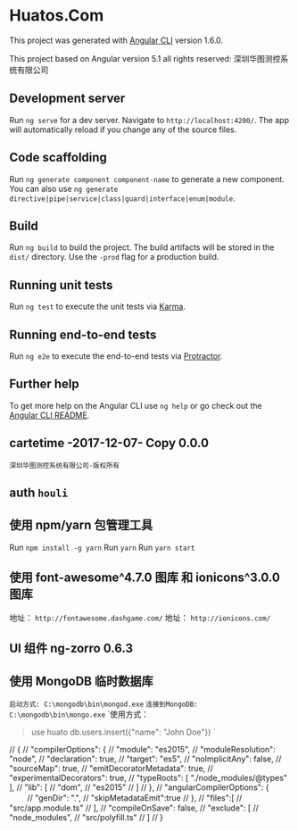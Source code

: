 # Huatos.Com

This project was generated with [Angular CLI](https://github.com/angular/angular-cli) version 1.6.0.

This project based on Angular version 5.1 
all rights reserved: 深圳华图测控系统有限公司

## Development server

Run `ng serve` for a dev server. Navigate to `http://localhost:4200/`. The app will automatically reload if you change any of the source files.

## Code scaffolding

Run `ng generate component component-name` to generate a new component. You can also use `ng generate directive|pipe|service|class|guard|interface|enum|module`.

## Build

Run `ng build` to build the project. The build artifacts will be stored in the `dist/` directory. Use the `-prod` flag for a production build.

## Running unit tests

Run `ng test` to execute the unit tests via [Karma](https://karma-runner.github.io).

## Running end-to-end tests

Run `ng e2e` to execute the end-to-end tests via [Protractor](http://www.protractortest.org/).

## Further help

To get more help on the Angular CLI use `ng help` or go check out the [Angular CLI README](https://github.com/angular/angular-cli/blob/master/README.md).

## cartetime -2017-12-07- Copy 0.0.0

`深圳华图测控系统有限公司-版权所有`

## auth `houli`

## 使用 npm/yarn 包管理工具 

Run `npm install -g yarn`
Run `yarn`
Run `yarn start`

## 使用 font-awesome^4.7.0 图库 和 ionicons^3.0.0图库

地址： `http://fontawesome.dashgame.com/`
地址： `http://ionicons.com/`

## UI 组件 ng-zorro 0.6.3

## 使用 MongoDB 临时数据库

`启动方式: C:\mongodb\bin\mongod.exe`
`连接到MongoDB: C:\mongodb\bin\mongo.exe`
`使用方式：
>use huato
>db.users.insert({"name": "John Doe"})
`

// {
//   "compilerOptions": {
//     "module": "es2015",
//     "moduleResolution": "node",
//     "declaration": true,
//     "target": "es5",
//     "noImplicitAny": false,
//     "sourceMap": true,
//     "emitDecoratorMetadata": true,
//     "experimentalDecorators": true,
//     "typeRoots": [ "./node_modules/@types" ],
//     "lib": [
//       "dom",
//       "es2015"
//     ]
//   },
//   "angularCompilerOptions": {   　　 
//     "genDir": ".",
//     "skipMetadataEmit":true
//   },
//   "files":[
//     "src/app.module.ts"
//   ],
//   "compileOnSave": false,
//   "exclude": [
//     "node_modules",
//     "src/polyfill.ts"
//   ]
// }